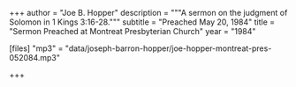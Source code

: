 +++
author = "Joe B. Hopper"
description = """A sermon on the judgment of Solomon in 1 Kings 3:16-28."""
subtitle = "Preached May 20, 1984"
title = "Sermon Preached at Montreat Presbyterian Church"
year = "1984"

[files]
"mp3" = "data/joseph-barron-hopper/joe-hopper-montreat-pres-052084.mp3"

+++